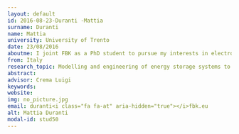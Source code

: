 ```yaml
---
layout: default 
id: 2016-08-23-Duranti -Mattia
surname: Duranti 
name: Mattia
university: University of Trento
date: 23/08/2016
aboutme: I joint FBK as a PhD student to pursue my interests in electrochemical energy conversion, solar fuel production and storage, and more generally exploitation of solar energy. My academic route maintains a strong link to the world of industry and engineering applications, with the aim of facilitating and encouraging the knowledge transfer between university and enterprises. In the ARES unit, I am currently working on the development of a Redox Flow Battery (RFB) based on the use of organic compounds.
from: Italy
research_topic: Modelling and engineering of energy storage systems to balance variable and intermittent energy sources
abstract: 
advisor: Crema Luigi
keywords: 
website: 
img: no_picture.jpg
email: duranti<i class="fa fa-at" aria-hidden="true"></i>fbk.eu
alt: Mattia Duranti 
modal-id: stud50
---
```

